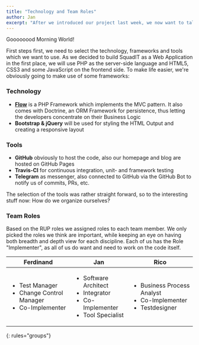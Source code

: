 ```yaml
---
title: "Technology and Team Roles"
author: Jan
excerpt: "After we introduced our project last week, we now want to talk about the technology we're going to use to build SquadIT, and also how we arranged the team roles."
---
```


Goooooood Morning World!

First steps first, we need to select the technology, frameworks and tools which we want to use. As we decided to build SquadIT as a Web Application in the first place, we will use PHP as the server-side language and HTML5, CSS3 and some JavaScript on the frontend side. To make life easier, we're obviously going to make use of some frameworks:

### Technology

+ **[Flow](https://flow.neos.io)** is a PHP Framework which implements the MVC pattern. It also comes with Doctrine, an ORM Framework for persistence, thus letting the developers concentrate on their Business Logic
+ **Bootstrap & jQuery** will be used for styling the HTML Output and creating a responsive layout

### Tools

+ **GitHub** obviously to host the code, also our homepage and blog are hosted on GitHub Pages
+ **Travis-CI** for continuous integration, unit- and framework testing
+ **Telegram** as messenger, also connected to GitHub via the GitHub Bot to notify us of commits, PRs, etc.

The selection of the tools was rather straight forward, so to the interesting stuff now: How do we organize ourselves?

### Team Roles

Based on the RUP roles we assigned roles to each team member. We only picked the roles we think are important, while keeping an eye on having both breadth and depth view for each discipline. Each of us has the Role "Implementer", as all of us do want and need to work on the code itself.

| Ferdinand | Jan | Rico |
|-----------|-----|------|
|<ul><li>Test Manager</li><li>Change Control Manager</li><li>Co-Implementer</li></ul>|<ul><li>Software Architect</li><li>Integrator</li><li>Co-Implementer<li>Tool Specialist</li></ul>|<ul><li>Business Process Analyst</li><li>Co-Implementer</li><li>Testdesigner</li></ul>|
{: rules="groups"}